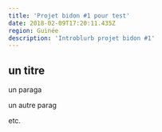 ```yaml
---
title: 'Projet bidon #1 pour test'
date: 2018-02-09T17:20:11.435Z
region: Guinée
description: 'Introblurb projet bidon #1'
---
```

## un titre

un paraga

un autre parag

etc.
